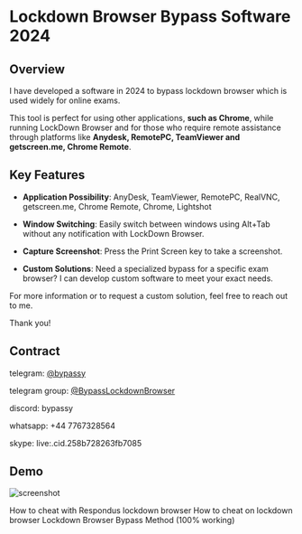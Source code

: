 # Lockdown Browser Bypass Software  2024

## Overview

I have developed a software in 2024 to bypass lockdown browser which is used widely for online exams. 

This tool is perfect for using other applications, **such as Chrome**, while running LockDown Browser and for those who require remote assistance through platforms like **Anydesk, RemotePC, TeamViewer and getscreen.me, Chrome Remote**.

## Key Features

* **Application Possibility**: AnyDesk, TeamViewer, RemotePC, RealVNC, getscreen.me, Chrome Remote, Chrome, Lightshot

* **Window Switching**: Easily switch between windows using Alt+Tab without any notification with LockDown Browser.

* **Capture Screenshot**: Press the Print Screen key to take a screenshot.

* **Custom Solutions**: Need a specialized bypass for a specific exam browser? I can develop custom software to meet your exact needs.

  
For more information or to request a custom solution, feel free to reach out to me.

Thank you!

## Contract

telegram: [@bypassy](https://t.me/bypassy)

telegram group: [@BypassLockdownBrowser](https://t.me/BypassLockdownBrowser)

discord: bypassy

whatsapp: +44 7767328564

skype: live:.cid.258b728263fb7085

## Demo

![screenshot](./Demo.gif)

How to cheat with Respondus lockdown browser
How to cheat on lockdown browser
Lockdown Browser Bypass Method (100% working)
